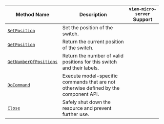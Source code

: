 <!-- prettier-ignore -->
| Method Name | Description | `viam-micro-server` Support |
| ----------- | ----------- | --------------------------- |
| [`SetPosition`](/dev/reference/apis/components/switch/#setposition) | Set the position of the switch. | <p class="center-text"><i class="fas fa-check" title="yes"></i></p> |
| [`GetPosition`](/dev/reference/apis/components/switch/#getposition) | Return the current position of the switch. | <p class="center-text"><i class="fas fa-check" title="yes"></i></p> |
| [`GetNumberOfPositions`](/dev/reference/apis/components/switch/#getnumberofpositions) | Return the number of valid positions for this switch and their labels. | <p class="center-text"><i class="fas fa-check" title="yes"></i></p> |
| [`DoCommand`](/dev/reference/apis/components/switch/#docommand) | Execute model-specific commands that are not otherwise defined by the component API. | <p class="center-text"><i class="fas fa-check" title="yes"></i></p> |
| [`Close`](/dev/reference/apis/components/switch/#close) | Safely shut down the resource and prevent further use. |  |